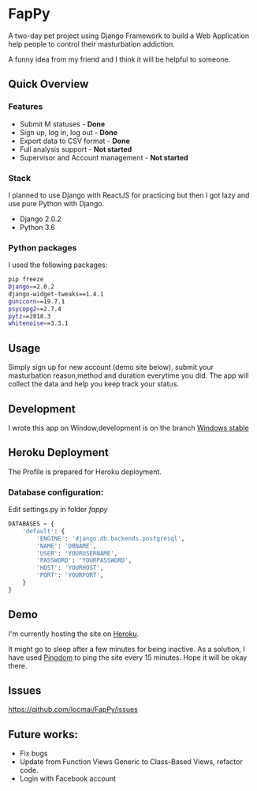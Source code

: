 
# FapPy

A two-day pet project using Django Framework to build a Web Application help people to control their masturbation addiction.

A funny idea from my friend and I think it will be helpful to someone.

## Quick Overview
### Features
* Submit M statuses - **Done**
* Sign up, log in, log out - **Done**
* Export data to CSV format - **Done**
* Full analysis support - **Not started**
* Supervisor and Account management - **Not started**

### Stack
I planned to use Django with ReactJS for practicing but then I got lazy and use pure Python with Django.
* Django 2.0.2
* Python 3.6
### Python packages
I used the following packages:
```bash
pip freeze
Django==2.0.2
django-widget-tweaks==1.4.1
gunicorn==19.7.1
psycopg2==2.7.4
pytz==2018.3
whitenoise==3.3.1
```
## Usage
Simply sign up for new account (demo site below), submit your masturbation reason,method and duration everytime you did. The app will collect the data and help you keep track your status.

## Development
I wrote this app on Window,development is on the branch [Windows stable](https://github.com/locmai/FapPy/tree/win10_stable1.0)  

## Heroku Deployment

The Profile is prepared for Heroku deployment.

### Database configuration:

Edit settings.py in folder *fappy*
```python
DATABASES = {
    'default': {
        'ENGINE': 'django.db.backends.postgresql',
        'NAME': 'DBNAME',
        'USER': 'YOURUSERNAME',
        'PASSWORD': 'YOURPASSWORD',
        'HOST': 'YOURHOST',
        'PORT': 'YOURPORT',
    }
}
```
## Demo
I'm currently hosting the site on [Heroku](https://fappy.herokuapp.com/).

It might go to sleep after a few minutes for being inactive. 
As a solution, I have used [Pingdom](https://www.pingdom.com) to ping the site every 15 minutes. Hope it will be okay there.

## Issues

https://github.com/locmai/FapPy/issues

## Future works:

* Fix bugs
* Update from Function Views Generic to Class-Based Views, refactor code.
* Login with Facebook account
